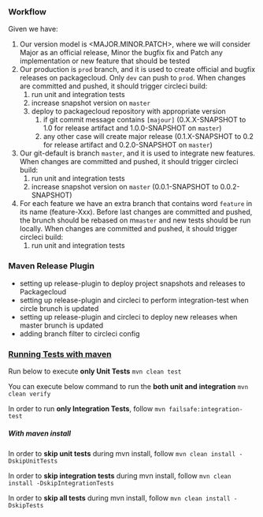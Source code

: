 ### Workflow

Given we have:

1. Our version model is <MAJOR.MINOR.PATCH>, where we will consider Major as an official release, Minor the bugfix fix and Patch any implementation or new feature that should be tested
2. Our production is `prod` branch, and it is used to create official and bugfix releases on packagecloud. Only `dev` can push to `prod`. When changes are committed and pushed, it should trigger circleci build:
   1. run unit and integration tests
   2. increase snapshot version on `master`
   3. deploy to packagecloud repository with appropriate version
      1. if git commit message contains `[majour]` (0.X.X-SNAPSHOT to 1.0 for release artifact and 1.0.0-SNAPSHOT on `master`)
      2. any other case will create major release (0.1.X-SNAPSHOT to 0.2 for release artifact and 0.2.0-SNAPSHOT on `master`)
4. Our git-default is branch `master`, and it is used to integrate new features. When changes are committed and pushed, it should trigger circleci build:
   1. run unit and integration tests 
   2. increase snapshot version on `master` (0.0.1-SNAPSHOT to 0.0.2-SNAPSHOT)
5. For each feature we have an extra branch that contains word `feature` in its name (feature-Xxx). Before last changes are committed and pushed, the brunch should be rebased on m`master` and new tests should be run locally. When changes are committed and pushed, it should trigger circleci build:
   1. run unit and integration tests


### Maven Release Plugin

- setting up release-plugin to deploy project snapshots and releases to Packagecloud
- setting up release-plugin and circleci to perform integration-test when circle brunch is updated
- setting up release-plugin and circleci to deploy new releases when master brunch is updated
- adding branch filter to circleci config

### [Running Tests with maven](https://stackoverflow.com/questions/1399240/how-do-i-get-my-maven-integration-tests-to-run)

Run below to execute **only Unit Tests** `mvn clean test`

You can execute below command to run the **both unit and integration** `mvn clean verify`

In order to run **only Integration Tests**, follow `mvn failsafe:integration-test`

##### With maven install

In order to **skip unit tests** during mvn install, follow `mvn clean install -DskipUnitTests`

In order to **skip integration tests** during mvn install, follow `mvn clean install -DskipIntegrationTests`

In order to  **skip all tests** during mvn install, follow `mvn clean install -DskipTests`
